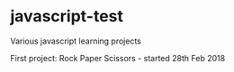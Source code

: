 # javascript-test
Various javascript learning projects

First project: Rock Paper Scissors - started 28th Feb 2018
